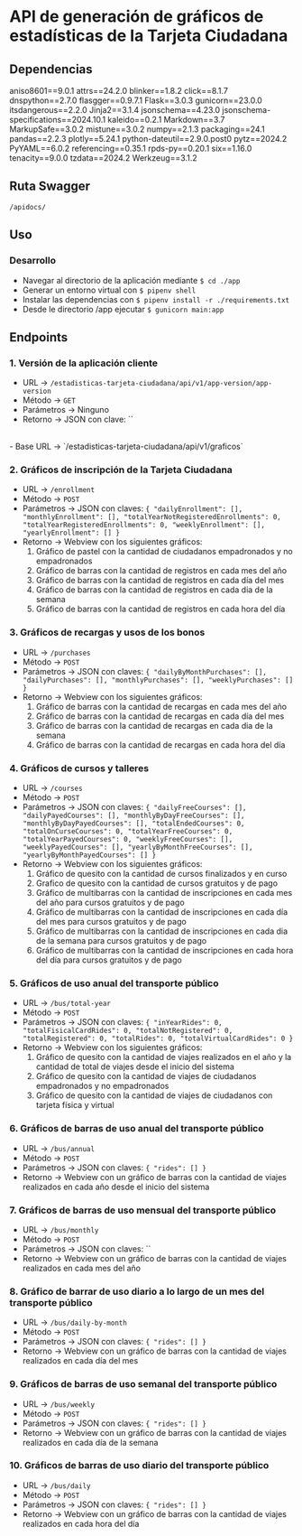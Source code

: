 # API de generación de gráficos de estadísticas de la Tarjeta Ciudadana
## Dependencias
aniso8601==9.0.1
attrs==24.2.0
blinker==1.8.2
click==8.1.7
dnspython==2.7.0
flasgger==0.9.7.1
Flask==3.0.3
gunicorn==23.0.0
itsdangerous==2.2.0
Jinja2==3.1.4
jsonschema==4.23.0
jsonschema-specifications==2024.10.1
kaleido==0.2.1
Markdown==3.7
MarkupSafe==3.0.2
mistune==3.0.2
numpy==2.1.3
packaging==24.1
pandas==2.2.3
plotly==5.24.1
python-dateutil==2.9.0.post0
pytz==2024.2
PyYAML==6.0.2
referencing==0.35.1
rpds-py==0.20.1
six==1.16.0
tenacity==9.0.0
tzdata==2024.2
Werkzeug==3.1.2

## Ruta Swagger
`/apidocs/`

## Uso
### Desarrollo
- Navegar al directorio de la aplicación mediante `$ cd ./app` 
- Generar un entorno virtual con `$ pipenv shell`
- Instalar las dependencias con `$ pipenv install -r ./requirements.txt`
- Desde le directorio /app ejecutar `$ gunicorn main:app`

## Endpoints
### 1. Versión de la aplicación cliente
- URL &rarr; `/estadisticas-tarjeta-ciudadana/api/v1/app-version/app-version`
- Método &rarr; `GET`
- Parámetros &rarr; Ninguno
- Retorno &rarr; JSON con clave:
``
<br>
- Base URL &rarr; `/estadisticas-tarjeta-ciudadana/api/v1/graficos`

### 2. Gráficos de inscripción de la Tarjeta Ciudadana
- URL &rarr; `/enrollment`
- Método &rarr; `POST`
- Parámetros &rarr; JSON con claves:
`{
  "dailyEnrollment": [],
  "monthlyEnrollment": [],
  "totalYearNotRegisteredEnrollments": 0,
  "totalYearRegisteredEnrollments": 0,
  "weeklyEnrollment": [],
  "yearlyEnrollment": []
}`
- Retorno &rarr; Webview con los siguientes gráficos:
    1. Gráfico de pastel con la cantidad de ciudadanos empadronados y no empadronados
    2. Gráfico de barras con la cantidad de registros en cada mes del año
    3. Gráfico de barras con la cantidad de registros en cada día del mes
    4. Gráfico de barras con la cantidad de registros en cada dia de la semana
    5. Gráfico de barras con la cantidad de registros en cada hora del día

### 3. Gráficos de recargas y usos de los bonos
- URL &rarr; `/purchases`
- Método &rarr; `POST`
- Parámetros &rarr; JSON con claves:
`{
  "dailyByMonthPurchases": [],
  "dailyPurchases": [],
  "monthlyPurchases": [],
  "weeklyPurchases": []
}`
- Retorno &rarr; Webview con los siguientes gráficos:
    1. Gráfico de barras con la cantidad de recargas en cada mes del año
    2. Gráfico de barras con la cantidad de recargas en cada día del mes
    3. Gráfico de barras con la cantidad de recargas en cada dia de la semana
    4. Gráfico de barras con la cantidad de recargas en cada hora del día

### 4. Gráficos de cursos y talleres
- URL &rarr; `/courses`
- Método &rarr; `POST`
- Parámetros &rarr; JSON con claves:
`{
  "dailyFreeCourses": [],
  "dailyPayedCourses": [],
  "monthlyByDayFreeCourses": [],
  "monthlyByDayPayedCourses": [],
  "totalEndedCourses": 0,
  "totalOnCurseCourses": 0,
  "totalYearFreeCourses": 0,
  "totalYearPayedCourses": 0,
  "weeklyFreeCourses": [],
  "weeklyPayedCourses": [],
  "yearlyByMonthFreeCourses": [],
  "yearlyByMonthPayedCourses": []
}`
- Retorno &rarr; Webview con los siguientes gráficos:
    1. Gráfico de quesito con la cantidad de cursos finalizados y en curso
    2. Grafico de quesito con la cantidad de cursos gratuitos y de pago
    3. Gráfico de multibarras con la cantidad de inscripciones en cada mes del año para cursos gratuitos y de pago
    4. Gráfico de multibarras con la cantidad de inscripciones en cada día del mes para cursos gratuitos y de pago
    5. Gráfico de multibarras con la cantidad de inscripciones en cada dia de la semana para cursos gratuitos y de pago
    6. Gráfico de multibarras con la cantidad de inscripciones en cada hora del día para cursos gratuitos y de pago

### 5. Gráficos de uso anual del transporte público
- URL &rarr; `/bus/total-year`
- Método &rarr; `POST`
- Parámetros &rarr; JSON con claves:
`{
  "inYearRides": 0,
  "totalFisicalCardRides": 0,
  "totalNotRegistered": 0,
  "totalRegistered": 0,
  "totalRides": 0,
  "totalVirtualCardRides": 0
}`
- Retorno &rarr; Webview con los siguientes gráficos:
    1. Gráfico de quesito con la cantidad de viajes realizados en el año y la cantidad de total de viajes desde el inicio del sistema
    2. Gráfico de quesito con la cantidad de viajes de ciudadanos empadronados y no empadronados
    3. Gráfico de quesito con la cantidad de viajes de ciudadanos con tarjeta física y virtual

### 6. Gráficos de barras de uso anual del transporte público
- URL &rarr; `/bus/annual`
- Método &rarr; `POST`
- Parámetros &rarr; JSON con claves:
`{
  "rides": []
}`
- Retorno &rarr; Webview con un gráfico de barras con la cantidad de viajes realizados en cada año desde el inicio del sistema

### 7. Gráficos de barras de uso mensual del transporte público
- URL &rarr; `/bus/monthly`
- Método &rarr; `POST`
- Parámetros &rarr; JSON con claves:
``
- Retorno &rarr; Webview con un gráfico de barras con la cantidad de viajes realizados en cada mes del año

### 8. Gráfico de barrar de uso diario a lo largo de un mes del transporte público
- URL &rarr; `/bus/daily-by-month`
- Método &rarr; `POST`
- Parámetros &rarr; JSON con claves:
`{
  "rides": []
}`
- Retorno &rarr; Webview con un gráfico de barras con la cantidad de viajes realizados en cada día del mes

### 9. Gráficos de barras de uso semanal del transporte público
- URL &rarr; `/bus/weekly`
- Método &rarr; `POST`
- Parámetros &rarr; JSON con claves:
`{
  "rides": []
}`
- Retorno &rarr; Webview con un gráfico de barras con la cantidad de viajes realizados en cada día de la semana

### 10. Gráficos de barras de uso diario del transporte público
- URL &rarr; `/bus/daily`
- Método &rarr; `POST`
- Parámetros &rarr; JSON con claves:
`{
  "rides": []
}`
- Retorno &rarr; Webview con un gráfico de barras con la cantidad de viajes realizados en cada hora del día